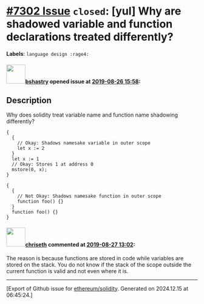 # [\#7302 Issue](https://github.com/ethereum/solidity/issues/7302) `closed`: [yul] Why are shadowed variable and function declarations treated differently?
**Labels**: `language design :rage4:`


#### <img src="https://avatars.githubusercontent.com/u/2388185?v=4" width="50">[bshastry](https://github.com/bshastry) opened issue at [2019-08-26 15:58](https://github.com/ethereum/solidity/issues/7302):

## Description

Why does solidity treat variable name and function name shadowing differently?

```
{
  {
    // Okay: Shadows namesake variable in outer scope
    let x := 2
  }
  let x := 1
  // Okay: Stores 1 at address 0
  mstore(0, x);
}
```

```
{
  {
    // Not Okay: Shadows namesake function in outer scope
    function foo() {}
  }
  function foo() {}
}
```

#### <img src="https://avatars.githubusercontent.com/u/9073706?v=4" width="50">[chriseth](https://github.com/chriseth) commented at [2019-08-27 13:02](https://github.com/ethereum/solidity/issues/7302#issuecomment-525290593):

The reason is because functions are stored in code while variables are stored on the stack. You do not know if the stack of the scope outside the current function is valid and not even where it is.


-------------------------------------------------------------------------------



[Export of Github issue for [ethereum/solidity](https://github.com/ethereum/solidity). Generated on 2024.12.15 at 06:45:24.]

